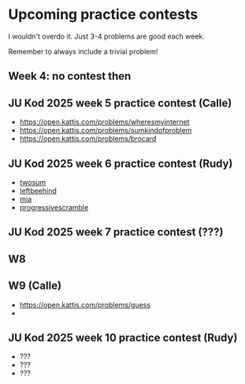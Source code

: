# Upcoming practice contests

I wouldn't overdo it.  Just 3-4 problems are good each week.

Remember to always include a trivial problem!

## Week 4: no contest then

## JU Kod 2025 week 5 practice contest (Calle)

* https://open.kattis.com/problems/wheresmyinternet
* https://open.kattis.com/problems/sumkindofproblem
* https://open.kattis.com/problems/brocard

## JU Kod 2025 week 6 practice contest (Rudy)

* [twosum](https://open.kattis.com/problems/twosum)
* [leftbeehind](https://open.kattis.com/problems/leftbeehind)
* [mia](https://open.kattis.com/problems/mia)
* [progressivescramble](https://open.kattis.com/problems/progressivescramble)

## JU Kod 2025 week 7 practice contest (???)

## W8

## W9 (Calle) 
* https://open.kattis.com/problems/guess
* 

## JU Kod 2025 week 10 practice contest (Rudy)

* ???
* ???
* ???
